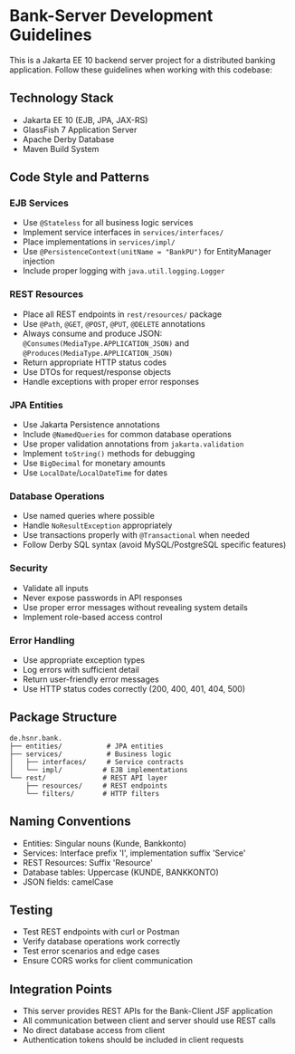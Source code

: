 <!-- Use this file to provide workspace-specific custom instructions to Copilot. For more details, visit https://code.visualstudio.com/docs/copilot/copilot-customization#_use-a-githubcopilotinstructionsmd-file -->

# Bank-Server Development Guidelines

This is a Jakarta EE 10 backend server project for a distributed banking application. Follow these guidelines when working with this codebase:

## Technology Stack

- Jakarta EE 10 (EJB, JPA, JAX-RS)
- GlassFish 7 Application Server
- Apache Derby Database
- Maven Build System

## Code Style and Patterns

### EJB Services

- Use `@Stateless` for all business logic services
- Implement service interfaces in `services/interfaces/`
- Place implementations in `services/impl/`
- Use `@PersistenceContext(unitName = "BankPU")` for EntityManager injection
- Include proper logging with `java.util.logging.Logger`

### REST Resources

- Place all REST endpoints in `rest/resources/` package
- Use `@Path`, `@GET`, `@POST`, `@PUT`, `@DELETE` annotations
- Always consume and produce JSON: `@Consumes(MediaType.APPLICATION_JSON)` and `@Produces(MediaType.APPLICATION_JSON)`
- Return appropriate HTTP status codes
- Use DTOs for request/response objects
- Handle exceptions with proper error responses

### JPA Entities

- Use Jakarta Persistence annotations
- Include `@NamedQueries` for common database operations
- Use proper validation annotations from `jakarta.validation`
- Implement `toString()` methods for debugging
- Use `BigDecimal` for monetary amounts
- Use `LocalDate`/`LocalDateTime` for dates

### Database Operations

- Use named queries where possible
- Handle `NoResultException` appropriately
- Use transactions properly with `@Transactional` when needed
- Follow Derby SQL syntax (avoid MySQL/PostgreSQL specific features)

### Security

- Validate all inputs
- Never expose passwords in API responses
- Use proper error messages without revealing system details
- Implement role-based access control

### Error Handling

- Use appropriate exception types
- Log errors with sufficient detail
- Return user-friendly error messages
- Use HTTP status codes correctly (200, 400, 401, 404, 500)

## Package Structure

```
de.hsnr.bank.
├── entities/           # JPA entities
├── services/           # Business logic
│   ├── interfaces/     # Service contracts
│   └── impl/          # EJB implementations
└── rest/              # REST API layer
    ├── resources/     # REST endpoints
    └── filters/       # HTTP filters
```

## Naming Conventions

- Entities: Singular nouns (Kunde, Bankkonto)
- Services: Interface prefix 'I', implementation suffix 'Service'
- REST Resources: Suffix 'Resource'
- Database tables: Uppercase (KUNDE, BANKKONTO)
- JSON fields: camelCase

## Testing

- Test REST endpoints with curl or Postman
- Verify database operations work correctly
- Test error scenarios and edge cases
- Ensure CORS works for client communication

## Integration Points

- This server provides REST APIs for the Bank-Client JSF application
- All communication between client and server should use REST calls
- No direct database access from client
- Authentication tokens should be included in client requests
